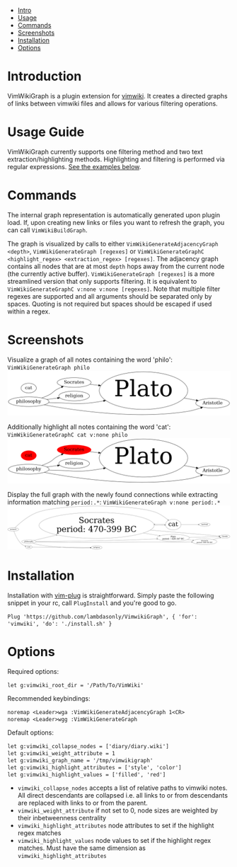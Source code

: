 - [Intro](#introduction)
- [Usage](#usage-guide)
- [Commands](#commands)
- [Screenshots](#screenshots)
- [Installation](#installation)
- [Options](#options)

# Introduction
VimWikiGraph is a plugin extension for [vimwiki](https://github.com/vimwiki/vimwiki). 
It creates a directed graphs of links between vimwiki files and allows for various
filtering operations.

# Usage Guide
VimWikiGraph currently supports one filtering method and two text extraction/highlighting methods.
Highlighting and filtering is performed via regular expressions. [See the examples below](#screenshots).

# Commands
The internal graph representation is automatically generated upon plugin load. If, upon creating 
new links or files you want to refresh the graph, you can call `VimWikiBuildGraph`.

The graph is visualized by calls to either `VimWikiGenerateAdjacencyGraph <depth>`,
`VimWikiGenerateGraph [regexes]` or `VimWikiGenerateGraphC <highlight_regex> <extraction_regex> [regexes]`.
The adjacency graph contains all nodes that are at most `depth` hops away from the current node (the
currently active buffer). `VimWikiGenerateGraph [regexes]` is a more streamlined version that only supports
filtering. It is equivalent to `VimWikiGenerateGraphC v:none v:none [regexes]`. Note that multiple filter regexes are
supported and all arguments should be separated only by spaces. Quoting is not required but spaces should be
escaped if used within a regex. 

# Screenshots
Visualize a graph of all notes containing the word 'philo': 
`VimWikiGenerateGraph philo`
![basic](screenshots/vimwikigraph2.png)

Additionally highlight all notes containing the word 'cat': 
`VimWikiGenerateGraphC cat v:none philo`
![highlights](screenshots/vimwikigraph3.png)

Display the full graph with the newly found connections while extracting information matching `period:.*`: 
`VimWikiGenerateGraph v:none period:.*`
![extraction](screenshots/vimwikigraph5.png)

# Installation
Installation with [vim-plug](https://github.com/junegunn/vim-plug) is straightforward. 
Simply paste the following snippet in your rc, call `PlugInstall` and you're good to go.
```
Plug 'https://github.com/lambdasonly/VimwikiGraph', { 'for': 'vimwiki', 'do': './install.sh' }
```

# Options
Required options:
```
let g:vimwiki_root_dir = '/Path/To/VimWiki'
```

Recommended keybindings:
```
noremap <Leader>wga :VimWikiGenerateAdjacencyGraph 1<CR>
noremap <Leader>wgg :VimWikiGenerateGraph
```

Default options:
```
let g:vimwiki_collapse_nodes = ['diary/diary.wiki']
let g:vimwiki_weight_attribute = 1
let g:vimwiki_graph_name = '/tmp/vimwikigraph'
let g:vimwiki_highlight_attributes = ['style', 'color']
let g:vimwiki_highlight_values = ['filled', 'red']
```
- `vimwiki_collapse_nodes` accepts a list of relative paths to vimwiki notes. 
  All direct descendants are collapsed i.e. all links to or from descendants 
  are replaced with links to or from the parent.
- `vimwiki_weight_attribute` if not set to 0, node sizes are weighted by their inbetweenness centrality
- `vimwiki_highlight_attributes` node attributes to set if the highlight regex matches
- `vimwiki_highlight_values` node values to set if the highlight regex matches. Must have the same dimension
  as `vimwiki_highlight_attributes`
